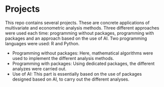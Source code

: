 # Projects 
This repo contains several projects. These are concrete applications of multivariate and econometric analysis methods. Three different approaches were used each time: programming without packages, programming with packages and an approach based on the use of AI. Two programming languages ​​were used: R and Python.
- Programming without packages: Here, mathematical algorithms were used to implement the different analysis methods.
- Programming with packages: Using dedicated packages, the different analyzes were carried out.
- Use of AI: This part is essentially based on the use of packages designed based on AI, to carry out the different analyses.
